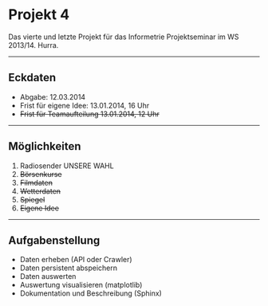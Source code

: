 Projekt 4
=========

Das vierte und letzte Projekt für das Informetrie Projektseminar im WS 2013/14. Hurra.

___

## Eckdaten

* Abgabe: 12.03.2014
* Frist für eigene Idee: 13.01.2014, 16 Uhr
* ~~Frist für Teamaufteilung 13.01.2014, 12 Uhr~~

___

## Möglichkeiten

1. Radiosender UNSERE WAHL
2. ~~Börsenkurse~~
3. ~~Filmdaten~~
4. ~~Wetterdaten~~
5. ~~Spiegel~~
6. ~~Eigene Idee~~

___

## Aufgabenstellung

* Daten erheben (API oder Crawler)
* Daten persistent abspeichern
* Daten auswerten
* Auswertung visualisieren (matplotlib)
* Dokumentation und Beschreibung (Sphinx)

